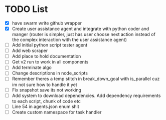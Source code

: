 # TODO List

- [x] have swarm write github wrapper
- [x] Create user assistance agent and integrate with python coder and manger (router is simpler, just has user choose next action instead of the complex interaction with the user assistance agent)
- [ ] Add initial python script tester agent
- [ ] Add web scraper
- [ ] Add place to hold documentation
- [ ] Get v2 run to work in all components
- [ ] Add terminate algo
- [ ] Change descriptions in node_scripts
- [ ] Remember theres a temp stitch in break_down_goal with is_parallel cuz im not sure how to handle it yet
- [ ] Fix snapshot save its not working
- [ ] Add system to download dependencies. Add dependency requirements to each script, chunk of code etc
- [ ] Line 54 in agents.json enum shit
- [ ] Create custom namespace for task handler